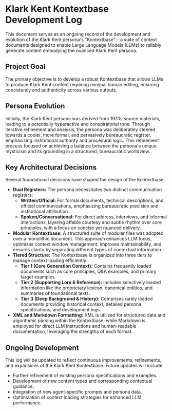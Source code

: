 # Klark Kent Kontextbase Development Log

This document serves as an ongoing record of the development and evolution of the Klark Kent persona's "Kontextbase" – a suite of context documents designed to enable Large Language Models (LLMs) to reliably generate content embodying the nuanced Klark Kent persona.

## Project Goal

The primary objective is to develop a robust Kontextbase that allows LLMs to produce Klark Kent content requiring minimal human editing, ensuring consistency and authenticity across various outputs.

## Persona Evolution

Initially, the Klark Kent persona was derived from 1970s source materials, leading to a potentially hyperactive and conspiratorial tone. Through iterative refinement and analysis, the persona was deliberately steered towards a cooler, more formal, and pervasively bureaucratic register, emphasizing institutional authority and procedural logic. This refinement process focused on achieving a balance between the persona's unique mysticism and its grounding in a structured, bureaucratic worldview.

## Key Architectural Decisions

Several foundational decisions have shaped the design of the Kontextbase:

*   **Dual Registers:** The persona necessitates two distinct communication registers:
    *   **Written/Official:** For formal documents, technical descriptions, and official communications, emphasizing bureaucratic precision and institutional attribution.
    *   **Spoken/Conversational:** For direct address, interviews, and informal interactions, layering affable courtesy and subtle rhythm over core principles, with a focus on concise yet nuanced delivery.
*   **Modular Kontextbase:** A structured suite of modular files was adopted over a monolithic document. This approach enhances LLM focus, optimizes context window management, improves maintainability, and ensures clarity by separating different types of contextual information.
*   **Tiered Structure:** The Kontextbase is organized into three tiers to manage context loading efficiently:
    *   **Tier 1 (Core Generation Context):** Contains frequently loaded documents such as core principles, Q&A examples, and primary target examples.
    *   **Tier 2 (Supporting Lore & Reference):** Includes selectively loaded information like the proprietary lexicon, canonical entities, and summaries of foundational texts.
    *   **Tier 3 (Deep Background & History):** Comprises rarely loaded documents providing historical context, detailed persona specifications, and development logs.
*   **XML and Markdown Formatting:** XML is utilized for structured data and algorithmic parsing within the Kontextbase, while Markdown is employed for direct LLM instructions and human-readable documentation, leveraging the strengths of each format.

## Ongoing Development

This log will be updated to reflect continuous improvements, refinements, and expansions of the Klark Kent Kontextbase. Future updates will include:

*   Further refinement of existing persona specifications and examples.
*   Development of new content types and corresponding contextual guidance.
*   Integration of new agent-specific prompts and persona data.
*   Optimization of context loading strategies for enhanced LLM performance.
